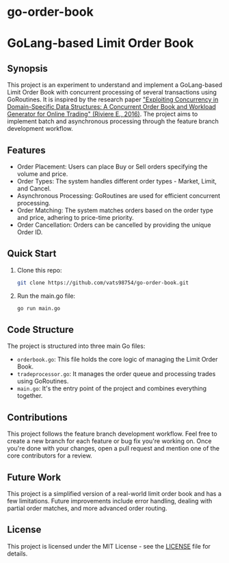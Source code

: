 # go-order-book

# GoLang-based Limit Order Book

## Synopsis
This project is an experiment to understand and implement a GoLang-based Limit Order Book with concurrent processing of several transactions using GoRoutines. It is inspired by the research paper ["Exploiting Concurrency in Domain-Specific Data Structures: A Concurrent Order Book and Workload Generator for Online Trading" (Riviere E., 2016)](https://www.researchgate.net/publication/308086656_Exploiting_Concurrency_in_Domain-Specific_Data_Structures_A_Concurrent_Order_Book_and_Workload_Generator_for_Online_Trading). The project aims to implement batch and asynchronous processing through the feature branch development workflow.

## Features
- Order Placement: Users can place Buy or Sell orders specifying the volume and price.
- Order Types: The system handles different order types - Market, Limit, and Cancel.
- Asynchronous Processing: GoRoutines are used for efficient concurrent processing.
- Order Matching: The system matches orders based on the order type and price, adhering to price-time priority.
- Order Cancellation: Orders can be cancelled by providing the unique Order ID.

## Quick Start
1. Clone this repo:
   ```bash
   git clone https://github.com/vats98754/go-order-book.git
   ```
2. Run the main.go file:
   ```bash
   go run main.go
   ```

## Code Structure
The project is structured into three main Go files:

- `orderbook.go`: This file holds the core logic of managing the Limit Order Book.
- `tradeprocessor.go`: It manages the order queue and processing trades using GoRoutines.
- `main.go`: It's the entry point of the project and combines everything together.

## Contributions
This project follows the feature branch development workflow. Feel free to create a new branch for each feature or bug fix you're working on. Once you're done with your changes, open a pull request and mention one of the core contributors for a review.

## Future Work
This project is a simplified version of a real-world limit order book and has a few limitations. Future improvements include error handling, dealing with partial order matches, and more advanced order routing.

## License
This project is licensed under the MIT License - see the [LICENSE](LICENSE) file for details.
